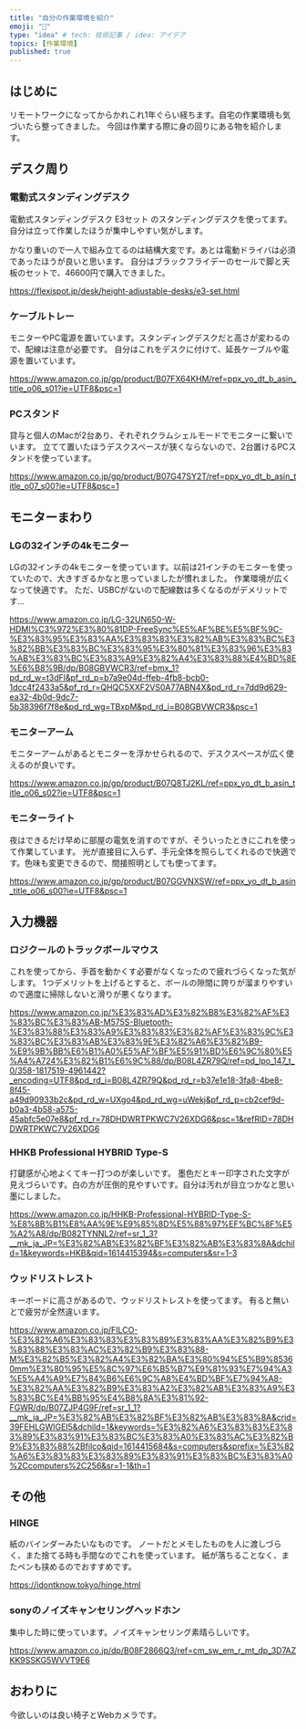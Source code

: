 ```yaml
---
title: "自分の作業環境を紹介"
emoji: "🔨"
type: "idea" # tech: 技術記事 / idea: アイデア
topics: [作業環境]
published: true
---
```


## はじめに

リモートワークになってからかれこれ1年ぐらい経ちます。自宅の作業環境も気づいたら整ってきました。
今回は作業する際に身の回りにある物を紹介します。

## デスク周り

### 電動式スタンディングデスク

電動式スタンディングデスク E3セット のスタンディングデスクを使ってます。
自分は立って作業したほうが集中しやすい気がします。

かなり重いので一人で組み立てるのは結構大変です。あとは電動ドライバは必須であったほうが良いと思います。
自分はブラックフライデーのセールで脚と天板のセットで、46600円で購入できました。

https://flexispot.jp/desk/height-adjustable-desks/e3-set.html

### ケーブルトレー

モニターやPC電源を置いています。スタンディングデスクだと高さが変わるので、配線は注意が必要です。
自分はこれをデスクに付けて、延長ケーブルや電源を置いています。

https://www.amazon.co.jp/gp/product/B07FX64KHM/ref=ppx_yo_dt_b_asin_title_o06_s01?ie=UTF8&psc=1

### PCスタンド

貸与と個人のMacが2台あり、それぞれクラムシェルモードでモニターに繋いでいます。
立てて置いたほうデスクスペースが狭くならないので、2台置けるPCスタンドを使っています。

https://www.amazon.co.jp/gp/product/B07G47SY2T/ref=ppx_yo_dt_b_asin_title_o07_s00?ie=UTF8&psc=1

## モニターまわり

### LGの32インチの4kモニター

LGの32インチの4kモニターを使っています。以前は21インチのモニターを使っていたので、大きすぎるかなと思っていましたが慣れました。
作業環境が広くなって快適です。
ただ、USBCがないので配線数は多くなるのがデメリットです...

https://www.amazon.co.jp/LG-32UN650-W-HDMI%C3%972%E3%80%81DP-FreeSync%E5%AF%BE%E5%BF%9C-%E3%83%95%E3%83%AA%E3%83%83%E3%82%AB%E3%83%BC%E3%82%BB%E3%83%BC%E3%83%95%E3%80%81%E3%83%96%E3%83%AB%E3%83%BC%E3%83%A9%E3%82%A4%E3%83%88%E4%BD%8E%E6%B8%9B/dp/B08GBVWCR3/ref=bmx_1?pd_rd_w=t3dFl&pf_rd_p=b7a9e04d-ffeb-4fb8-bcb0-1dcc4f2433a5&pf_rd_r=QHQC5XXF2VS0A77ABN4X&pd_rd_r=7dd9d629-ea32-4b0d-9dc7-5b38396f7f8e&pd_rd_wg=TBxpM&pd_rd_i=B08GBVWCR3&psc=1

### モニターアーム

モニターアームがあるとモニターを浮かせられるので、デスクスペースが広く使えるのが良いです。

https://www.amazon.co.jp/gp/product/B07Q8TJ2KL/ref=ppx_yo_dt_b_asin_title_o06_s02?ie=UTF8&psc=1

### モニターライト

夜はできるだけ早めに部屋の電気を消すのですが、そういったときにこれを使って作業しています。
光が直接目に入らず、手元全体を照らしてくれるので快適です。色味も変更できるので、間接照明としても使ってます。

https://www.amazon.co.jp/gp/product/B07GGVNXSW/ref=ppx_yo_dt_b_asin_title_o06_s00?ie=UTF8&psc=1


## 入力機器

### ロジクールのトラックボールマウス

これを使ってから、手首を動かくす必要がなくなったので疲れづらくなった気がします。
1つデメリットを上げるとすると、ボールの隙間に誇りが溜まりやすいので適度に掃除しないと滑りが悪くなります。

https://www.amazon.co.jp/%E3%83%AD%E3%82%B8%E3%82%AF%E3%83%BC%E3%83%AB-M575S-Bluetooth-%E3%83%88%E3%83%A9%E3%83%83%E3%82%AF%E3%83%9C%E3%83%BC%E3%83%AB%E3%83%9E%E3%82%A6%E3%82%B9-%E9%9B%BB%E6%B1%A0%E5%AF%BF%E5%91%BD%E6%9C%80%E5%A4%A724%E3%82%B1%E6%9C%88/dp/B08L4ZR79Q/ref=pd_lpo_147_t_0/358-1817519-4961442?_encoding=UTF8&pd_rd_i=B08L4ZR79Q&pd_rd_r=b37e1e18-3fa8-4be8-8f45-a49d90933b2c&pd_rd_w=UXgo4&pd_rd_wg=uWekj&pf_rd_p=cb2cef9d-b0a3-4b58-a575-45abfc5e07e8&pf_rd_r=78DHDWRTPKWC7V26XDG6&psc=1&refRID=78DHDWRTPKWC7V26XDG6

### HHKB Professional HYBRID Type-S

打鍵感が心地よくてキー打つのが楽しいです。
墨色だとキー印字された文字が見えづらいです。白の方が圧倒的見やすいです。自分は汚れが目立つかなと思い墨にしました。

https://www.amazon.co.jp/HHKB-Professional-HYBRID-Type-S-%E8%8B%B1%E8%AA%9E%E9%85%8D%E5%88%97%EF%BC%8F%E5%A2%A8/dp/B082TYNNL2/ref=sr_1_3?__mk_ja_JP=%E3%82%AB%E3%82%BF%E3%82%AB%E3%83%8A&dchild=1&keywords=HKB&qid=1614415394&s=computers&sr=1-3

### ウッドリストレスト

キーボードに高さがあるので、ウッドリストレストを使ってます。
有ると無いとで疲労が全然違います。

https://www.amazon.co.jp/FILCO-%E3%82%A6%E3%83%83%E3%83%89%E3%83%AA%E3%82%B9%E3%83%88%E3%83%AC%E3%82%B9%E3%83%88-M%E3%82%B5%E3%82%A4%E3%82%BA%E3%80%94%E5%B9%85360mm%E3%80%95%E5%8C%97%E6%B5%B7%E9%81%93%E7%94%A3%E5%A4%A9%E7%84%B6%E6%9C%A8%E4%BD%BF%E7%94%A8-%E3%82%AA%E3%82%B9%E3%83%A2%E3%82%AB%E3%83%A9%E3%83%BC%E4%BB%95%E4%B8%8A%E3%81%92-FGWR/dp/B07ZJP4G9F/ref=sr_1_1?__mk_ja_JP=%E3%82%AB%E3%82%BF%E3%82%AB%E3%83%8A&crid=39FEHLGWIGEI5&dchild=1&keywords=%E3%82%A6%E3%83%83%E3%83%89%E3%83%91%E3%83%BC%E3%83%A0%E3%83%AC%E3%82%B9%E3%83%88%2Bfilco&qid=1614415684&s=computers&sprefix=%E3%82%A6%E3%83%83%E3%83%89%E3%83%91%E3%83%BC%E3%83%A0%2Ccomputers%2C256&sr=1-1&th=1

## その他

### HINGE

紙のバインダーみたいなものです。
ノートだとメモしたものを人に渡しづらく、また捨てる時も手間なのでこれを使っています。
紙が落ちることなく、またペンも挟めるのでおすすめです。

https://idontknow.tokyo/hinge.html

### sonyのノイズキャンセリングヘッドホン

集中した時に使っています。ノイズキャンセリング素晴らしいです。

https://www.amazon.co.jp/dp/B08F2866Q3/ref=cm_sw_em_r_mt_dp_3D7AZKK9SSKG5WVVT9E6

## おわりに

今欲しいのは良い椅子とWebカメラです。